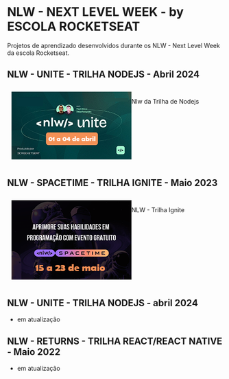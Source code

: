# NLW - NEXT LEVEL WEEK - by ESCOLA ROCKETSEAT

Projetos de aprendizado desenvolvidos durante os NLW - Next Level Week da escola Rocketseat.

## NLW - UNITE - TRILHA NODEJS - Abril 2024
<div class="nlw-row" style="display:flex;padding:10px;">
<div class="nlw-brand">
  <img src="./src/img/nlwunitelogo.png" alt="logo nlw-unite">
</div>
<div class="nlw-description">
<p>Nlw da Trilha de Nodejs</p>
</div>
</div>

## NLW - SPACETIME - TRILHA IGNITE - Maio 2023
<div class="nlw-row" style="display:flex;padding:10px;">
<div class="nlw-brand">
  <img src="./src/img/nlwspacetime.png" alt="logo nlw-spacetime">
</div>
<div class="nlw-description">
<p>NLW - Trilha Ignite</p>
</div>
</div>
  
## NLW - UNITE - TRILHA NODEJS - abril 2024
- em atualização

## NLW - RETURNS - TRILHA REACT/REACT NATIVE  - Maio 2022
- em atualização
